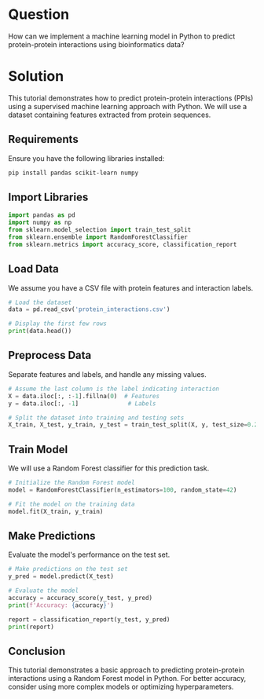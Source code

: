 # Question
How can we implement a machine learning model in Python to predict protein-protein interactions using bioinformatics data?

# Solution

This tutorial demonstrates how to predict protein-protein interactions (PPIs) using a supervised machine learning approach with Python. We will use a dataset containing features extracted from protein sequences.

## Requirements
Ensure you have the following libraries installed:
```bash
pip install pandas scikit-learn numpy
```

## Import Libraries
```python
import pandas as pd
import numpy as np
from sklearn.model_selection import train_test_split
from sklearn.ensemble import RandomForestClassifier
from sklearn.metrics import accuracy_score, classification_report
```

## Load Data
We assume you have a CSV file with protein features and interaction labels.
```python
# Load the dataset
data = pd.read_csv('protein_interactions.csv')

# Display the first few rows
print(data.head())
```

## Preprocess Data
Separate features and labels, and handle any missing values.
```python
# Assume the last column is the label indicating interaction
X = data.iloc[:, :-1].fillna(0)  # Features
y = data.iloc[:, -1]              # Labels

# Split the dataset into training and testing sets
X_train, X_test, y_train, y_test = train_test_split(X, y, test_size=0.2, random_state=42)
```

## Train Model
We will use a Random Forest classifier for this prediction task.
```python
# Initialize the Random Forest model
model = RandomForestClassifier(n_estimators=100, random_state=42)

# Fit the model on the training data
model.fit(X_train, y_train)
```

## Make Predictions
Evaluate the model's performance on the test set.
```python
# Make predictions on the test set
y_pred = model.predict(X_test)

# Evaluate the model
accuracy = accuracy_score(y_test, y_pred)
print(f'Accuracy: {accuracy}')

report = classification_report(y_test, y_pred)
print(report)
```

## Conclusion
This tutorial demonstrates a basic approach to predicting protein-protein interactions using a Random Forest model in Python. For better accuracy, consider using more complex models or optimizing hyperparameters.